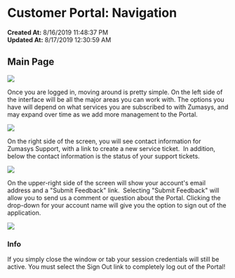 # Customer Portal: Navigation

**Created At:** 8/16/2019 11:48:37 PM  
**Updated At:** 8/17/2019 12:30:59 AM  


## Main Page

![](https://static.helpjuice.com/helpjuice_production/uploads/upload/image/3556/direct/1565999818278-1565999818278.png)

Once you are logged in, moving around is pretty simple. On the left side of the interface will be all the major areas you can work with. The options you have will depend on what services you are subscribed to with Zumasys, and may expand over time as we add more management to the Portal.

![](https://static.helpjuice.com/helpjuice_production/uploads/upload/image/3556/direct/1548186906677-1548186906677.png)

On the right side of the screen, you will see contact information for Zumasys Support, with a link to create a new service ticket.  In addition, below the contact information is the status of your support tickets.

![](https://static.helpjuice.com/helpjuice_production/uploads/upload/image/3556/direct/1548187153370-1548187153370.png)



On the upper-right side of the screen will show your account's email address and a "Submit Feedback" link.  Selecting "Submit Feedback" will allow you to send us a comment or question about the Portal. Clicking the drop-down for your account name will give you the option to sign out of the application.

![](https://static.helpjuice.com/helpjuice_production/uploads/upload/image/3556/140228/1508457872395.jpg)

### Info

If you simply close the window or tab your session credentials will still be active. You must select the Sign Out link to completely log out of the Portal!
